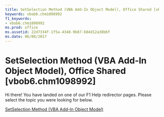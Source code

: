 ```yaml
---
title: SetSelection Method (VBA Add-In Object Model), Office Shared [vbob6.chm1098992]
keywords: vbob6.chm1098992
f1_keywords:
- vbob6.chm1098992
ms.prod: office
ms.assetid: 22d7334f-1f5a-4348-9b87-684d12a38b6f
ms.date: 06/08/2017
---
```



# SetSelection Method (VBA Add-In Object Model), Office Shared [vbob6.chm1098992]

Hi there! You have landed on one of our F1 Help redirector pages. Please select the topic you were looking for below.

[SetSelection Method (VBA Add-In Object Model)](http://msdn.microsoft.com/library/c6408c78-b41e-e0d7-1817-41f887ce2d50%28Office.15%29.aspx)

